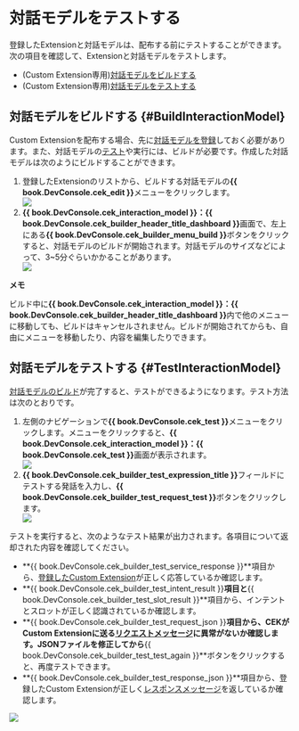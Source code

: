 # 対話モデルをテストする

登録したExtensionと対話モデルは、配布する前にテストすることができます。次の項目を確認して、Extensionと対話モデルをテストします。

* (Custom Extension専用)[対話モデルをビルドする](#BuildInteractionModel)
* (Custom Extension専用)[対話モデルをテストする](#TestInteractionModel)

## 対話モデルをビルドする {#BuildInteractionModel}

Custom Extensionを配布する場合、先に[対話モデルを登録](/DevConsole/Guides/CEK/Register_Interaction_Model.md)しておく必要があります。また、対話モデルの[テスト](#TestInteractionModel)や実行には、ビルドが必要です。作成した対話モデルは次のようにビルドすることができます。

<ol>
  <li>登録したExtensionのリストから、ビルドする対話モデルの<strong>{{ book.DevConsole.cek_edit }}</strong>メニューをクリックします。</li>
  <img src="/DevConsole/Resources/Images/DevConsole-Interaction_Model_Menu.png" />
  <li><strong>{{ book.DevConsole.cek_interaction_model }}：{{ book.DevConsole.cek_builder_header_title_dashboard }}</strong>画面で、左上にある<strong>{{ book.DevConsole.cek_builder_menu_build }}</strong>ボタンをクリックすると、対話モデルのビルドが開始されます。対話モデルのサイズなどによって、3~5分ぐらいかかることがあります。</li>
  <img src="/DevConsole/Resources/Images/DevConsole-Build_Interaction_Model.png" />
</ol>

<div class="note">
  <p><strong>メモ</strong></p>
  <p>ビルド中に<strong>{{ book.DevConsole.cek_interaction_model }}：{{ book.DevConsole.cek_builder_header_title_dashboard }}</strong>内で他のメニューに移動しても、ビルドはキャンセルされません。ビルドが開始されてからも、自由にメニューを移動したり、内容を編集したりできます。</p>
</div>

## 対話モデルをテストする {#TestInteractionModel}

[対話モデルのビルド](#BuildInteractionModel)が完了すると、テストができるようになります。テスト方法は次のとおりです。

<ol>
  <li>左側のナビゲーションで<strong>{{ book.DevConsole.cek_test }}</strong>メニューをクリックします。メニューをクリックすると、<strong>{{ book.DevConsole.cek_interaction_model }}：{{ book.DevConsole.cek_test }}</strong>画面が表示されます。</li>
  <img src="/DevConsole/Resources/Images/DevConsole-Test_Menu.png" />
  <li><strong>{{ book.DevConsole.cek_builder_test_expression_title }}</strong>フィールドにテストする発話を入力し、<strong>{{ book.DevConsole.cek_builder_test_request_test }}</strong>ボタンをクリックします。</li>
  <img src="/DevConsole/Resources/Images/DevConsole-Test_Utterance_Example.png" />
</ol>

テストを実行すると、次のようなテスト結果が出力されます。各項目について返却された内容を確認してください。

* **{{ book.DevConsole.cek_builder_test_service_response }}**項目から、[登録したCustom Extension](/DevConsole/Guides/CEK/Register_Extension.md)が正しく応答しているか確認します。
* **{{ book.DevConsole.cek_builder_test_intent_result }}**項目と**{{ book.DevConsole.cek_builder_test_slot_result }}**項目から、インテントとスロットが正しく認識されているか確認します。
* **{{ book.DevConsole.cek_builder_test_request_json }}**項目から、CEKがCustom Extensionに送る[リクエストメッセージ](/CEK/References/CEK_API.md#CustomExtRequestMessage)に異常がないか確認します。JSONファイルを修正してから**{{ book.DevConsole.cek_builder_test_test_again }}**ボタンをクリックすると、再度テストできます。
* **{{ book.DevConsole.cek_builder_test_response_json }}**項目から、登録したCustom Extensionが正しく[レスポンスメッセージ](/CEK/References/CEK_API.md#CustomExtResponseMessage)を返しているか確認します。

![](/DevConsole/Resources/Images/DevConsole-Test_Result.png)

